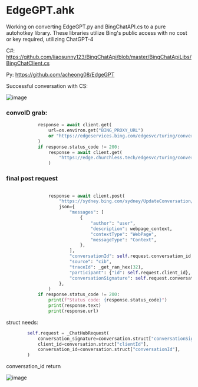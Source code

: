 # EdgeGPT.ahk

Working on converting EdgeGPT.py and BingChatAPI.cs to a pure autohotkey library. 
These libraries utilize Bing's public access with no cost or key required, utilizing ChatGPT-4

C#:  https://github.com/liaosunny123/BingChatApi/blob/master/BingChatApiLibs/BingChatClient.cs

Py: https://github.com/acheong08/EdgeGPT

Successful conversation with CS:

![image](https://github.com/samfisherirl/EdgeGPT.ahk/assets/98753696/9030084d-2073-4b97-91f0-f9ce7a7c37a0)


### convoID grab:
```python
            response = await client.get(
                url=os.environ.get("BING_PROXY_URL")
                or "https://edgeservices.bing.com/edgesvc/turing/conversation/create",
            )
            if response.status_code != 200:
                response = await client.get(
                    "https://edge.churchless.tech/edgesvc/turing/conversation/create",
                )

```
### final post request
```python

                response = await client.post(
                    "https://sydney.bing.com/sydney/UpdateConversation/",
                    json={
                        "messages": [
                            {
                                "author": "user",
                                "description": webpage_context,
                                "contextType": "WebPage",
                                "messageType": "Context",
                            },
                        ],
                        "conversationId": self.request.conversation_id,
                        "source": "cib",
                        "traceId": _get_ran_hex(32),
                        "participant": {"id": self.request.client_id},
                        "conversationSignature": self.request.conversation_signature,
                    },
                )
            if response.status_code != 200:
                print(f"Status code: {response.status_code}")
                print(response.text)
                print(response.url)
```

struct needs: 

```python
        self.request = _ChatHubRequest(
            conversation_signature=conversation.struct["conversationSignature"],
            client_id=conversation.struct["clientId"],
            conversation_id=conversation.struct["conversationId"],
        )
```

conversation_id return

![image](https://github.com/samfisherirl/EdgeGPT.ahk/assets/98753696/3a3bdc02-2135-4ef9-950d-bce13c2fff65)


